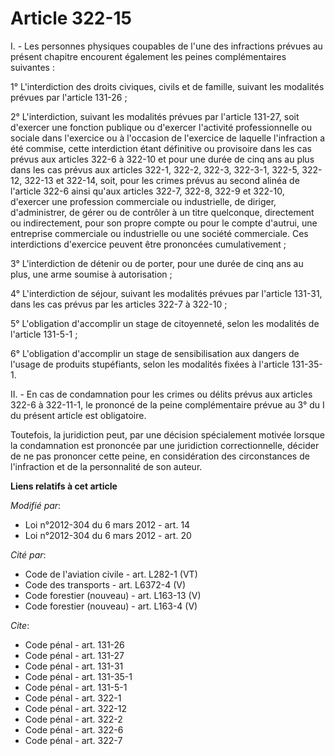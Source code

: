 # Article 322-15

I. - Les personnes physiques coupables de l'une des infractions prévues au présent chapitre encourent également les peines
complémentaires suivantes : 

1° L'interdiction des droits civiques, civils et de famille, suivant les modalités prévues par l'article 131-26 ; 

2° L'interdiction, suivant les modalités prévues par l'article 131-27, soit d'exercer une fonction publique ou d'exercer
l'activité professionnelle ou sociale dans l'exercice ou à l'occasion de l'exercice de laquelle l'infraction a été commise,
cette interdiction étant définitive ou provisoire dans les cas prévus aux articles 322-6 à 322-10 et pour une durée de cinq
ans au plus dans les cas prévus aux articles 322-1,
322-2, 322-3, 322-3-1, 322-5, 322-12, 322-13 et 322-14, soit, pour les crimes prévus au second alinéa de l'article 322-6
ainsi qu'aux articles 322-7, 322-8, 322-9 et 322-10, d'exercer une profession commerciale ou industrielle, de diriger,
d'administrer, de gérer ou de contrôler à un titre quelconque, directement ou indirectement, pour son propre compte ou pour
le compte d'autrui, une entreprise commerciale ou industrielle ou une société commerciale. Ces interdictions d'exercice
peuvent être prononcées cumulativement ; 

3° L'interdiction de détenir ou de porter, pour une durée de cinq ans au plus, une arme soumise à autorisation ; 

4° L'interdiction de séjour, suivant les modalités prévues par l'article 131-31, dans les cas prévus par les articles 322-7 à
322-10 ; 

5° L'obligation d'accomplir un stage de citoyenneté, selon les modalités de l'article 131-5-1 ; 

6° L'obligation d'accomplir un stage de sensibilisation aux dangers de l'usage de produits stupéfiants, selon les modalités
fixées à l'article 131-35-1. 

II. - En cas de condamnation pour les crimes ou délits prévus aux articles 322-6 à 322-11-1, le prononcé de la peine
complémentaire prévue au 3° du I du présent article est obligatoire. 

Toutefois, la juridiction peut, par une décision spécialement motivée lorsque la condamnation est prononcée par une
juridiction correctionnelle, décider de ne pas prononcer cette peine, en considération des circonstances de l'infraction et
de la personnalité de son auteur.

**Liens relatifs à cet article**

_Modifié par_:

  - Loi n°2012-304 du 6 mars 2012 - art. 14
  - Loi n°2012-304 du 6 mars 2012 - art. 20

_Cité par_:

  - Code de l'aviation civile - art. L282-1 (VT)
  - Code des transports - art. L6372-4 (V)
  - Code forestier (nouveau) - art. L163-13 (V)
  - Code forestier (nouveau) - art. L163-4 (V)

_Cite_:

  - Code pénal - art. 131-26
  - Code pénal - art. 131-27
  - Code pénal - art. 131-31
  - Code pénal - art. 131-35-1
  - Code pénal - art. 131-5-1
  - Code pénal - art. 322-1
  - Code pénal - art. 322-12
  - Code pénal - art. 322-2
  - Code pénal - art. 322-6
  - Code pénal - art. 322-7

